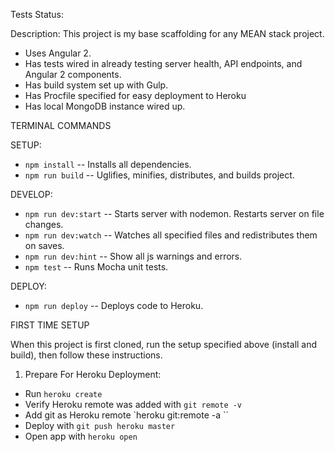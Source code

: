Tests Status:

Description:
This project is my base scaffolding for any MEAN stack project.
- Uses Angular 2.
- Has tests wired in already testing server health, API endpoints, and Angular 2 components.
- Has build system set up with Gulp.
- Has Procfile specified for easy deployment to Heroku
- Has local MongoDB instance wired up.

TERMINAL COMMANDS

SETUP:
- `npm install` -- Installs all dependencies.
- `npm run build` -- Uglifies, minifies, distributes, and builds project.

DEVELOP:
- `npm run dev:start` -- Starts server with nodemon. Restarts server on file changes.
- `npm run dev:watch` -- Watches all specified files and redistributes them on saves.
- `npm run dev:hint` -- Show all js warnings and errors.
- `npm test` -- Runs Mocha unit tests.

DEPLOY:
- `npm run deploy` -- Deploys code to Heroku.


FIRST TIME SETUP

When this project is first cloned, run the setup specified above (install and build), then follow these instructions.

1. Prepare For Heroku Deployment:
  - Run `heroku create`
  - Verify Heroku remote was added with `git remote -v`
  - Add git as Heroku remote `heroku git:remote -a <appname>``
  - Deploy with `git push heroku master`
  - Open app with `heroku open`
